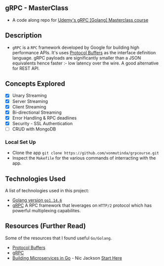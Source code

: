 ## gRPC - MasterClass
- A code along repo for [Udemy's gRPC [Golang] Masterclass course](https://www.udemy.com/course/grpc-golang/)

## Description
- `gRPC` is a `RPC` framework developed by Google for building high performance APIs. It's uses [Protocol Buffers](https://developers.google.com/protocol-buffers) as the interface definition language. gRPC payloads are significantly smaller than a JSON equivalents hence faster :- low latency over the wire. A good alternative for REST API. 

## Concepts Explored
- [x] Unary Streaming 
- [x] Server Streaming
- [x] Client Streaming  
- [x] Bi-directional Streaming 
- [x] Error Handling & RPC deadlines
- [x] Security - SSL Authentication
- [ ] CRUD with MongoDB 

### Local Set Up
+ Clone the app `git clone https://github.com/vonmutinda/grpcourse.git` 
+ Inspect the `Makefile` for the various commands of interracting with the app. 

## Technologies Used 
A list of technologies used in this project:
- [Golang version `go1.14.6`](https://golang.org) 
- [gRPC](https://github.com/grpc/grpc-go) A RPC framework that leverages on `HTTP/2` protocol which has powerful multiplexing capabilites.

## Resources (Further Read)
Some of the resources that I found useful `Go/Golang`. 
- [Protocol Buffers](https://developers.google.com/protocol-buffers)
- [gRPC](https://grpc.io/)
- [Building Microservices in Go](https://www.youtube.com/playlist?list=PLmD8u-IFdreyh6EUfevBcbiuCKzFk0EW_) - Nic Jackson [Start Here](https://www.youtube.com/watch?v=pMgty_RYIOc&list=PLmD8u-IFdreyh6EUfevBcbiuCKzFk0EW_&index=14&t=0s)
